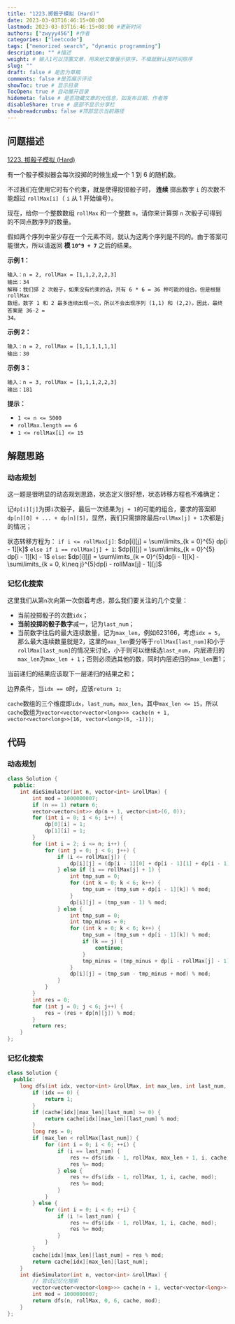 ```yaml
---
title: "1223.掷骰子模拟 (Hard)"
date: 2023-03-03T16:46:15+08:00
lastmod: 2023-03-03T16:46:15+08:00 #更新时间
authors: ["zwyyy456"] #作者
categories: ["leetcode"]
tags: ["memorized search", "dynamic programming"]
description: "" #描述
weight: # 输入1可以顶置文章，用来给文章展示排序，不填就默认按时间排序
slug: ""
draft: false # 是否为草稿
comments: false #是否展示评论
showToc: true # 显示目录
TocOpen: true # 自动展开目录
hidemeta: false # 是否隐藏文章的元信息，如发布日期、作者等
disableShare: true # 底部不显示分享栏
showbreadcrumbs: false #顶部显示当前路径
---
```

## 问题描述
[1223. 掷骰子模拟 (Hard)](https://leetcode.cn/problems/dice-roll-simulation/)

有一个骰子模拟器会每次投掷的时候生成一个 1 到 6 的随机数。

不过我们在使用它时有个约束，就是使得投掷骰子时， **连续** 掷出数字 `i` 的次数不能超过
`rollMax[i]`（ `i` 从 1 开始编号）。

现在，给你一个整数数组 `rollMax` 和一个整数 `n`，请你来计算掷 `n` 次骰子可得到的不同点数序列的数量。

假如两个序列中至少存在一个元素不同，就认为这两个序列是不同的。由于答案可能很大，所以请返回 **模 `10^9 +
7`** 之后的结果。

**示例 1：**

```
输入：n = 2, rollMax = [1,1,2,2,2,3]
输出：34
解释：我们掷 2 次骰子，如果没有约束的话，共有 6 * 6 = 36 种可能的组合。但是根据 rollMax
数组，数字 1 和 2 最多连续出现一次，所以不会出现序列 (1,1) 和 (2,2)。因此，最终答案是 36-2 =
34。

```

**示例 2：**

```
输入：n = 2, rollMax = [1,1,1,1,1,1]
输出：30

```

**示例 3：**

```
输入：n = 3, rollMax = [1,1,1,2,2,3]
输出：181

```

**提示：**

- `1 <= n <= 5000`
- `rollMax.length == 6`
- `1 <= rollMax[i] <= 15`

## 解题思路
### 动态规划
这一题是很明显的动态规划思路，状态定义很好想，状态转移方程也不难确定：

记`dp[i][j]`为掷`i`次骰子，最后一次结果为`j + 1`的可能的组合，要求的答案即`dp[n][0] + ... + dp[n][5]`，显然，我们只需排除最后`rollMax[j] + 1`次都是`j`的情况；

状态转移方程为：
`if i <= rollMax[j]`: $dp[i][j] = \sum\limits_{k = 0}^{5} dp[i - 1][k]$
`else if i == rollMax[j] + 1`: $dp[i][j] = \sum\limits_{k = 0}^{5} dp[i - 1][k] - 1$
`else`: $dp[i][j] = \sum\limits_{k = 0}^{5}dp[i - 1][k] - \sum\limits_{k = 0, k\neq j}^{5}dp[i - rollMax[j] - 1][j]$

### 记忆化搜索
这里我们从第`n`次向第一次倒着考虑，那么我们要关注的几个变量：
- 当前投掷骰子的次数`idx`；
- **当前投掷的骰子数字**减一，记为`last_num`；
- 当前数字往后的最大连续数量，记为`max_len`，例如$623166$，考虑`idx = 5`，那么最大连续数量就是$2$，这里的`max_len`要分等于`rollMax[last_num]`和小于`rollMax[last_num]`的情况来讨论，小于则可以继续选`last_num`，内层递归的`max_len`为`max_len + 1`；否则必须选其他的数，同时内层递归的`max_len`置1；

当前递归的结果应该取下一层递归的结果之和；

边界条件，当`idx == 0`时，应该`return 1;`

`cache`数组的三个维度即`idx`，`last_num`，`max_len`，其中`max_len <= 15`，所以`cache`数组为`vector<vector<vector<long>>> cache(n + 1, vector<vector<long>>(16, vector<long>(6, -1)));`

## 代码
### 动态规划
```cpp
class Solution {
  public:
    int dieSimulator(int n, vector<int> &rollMax) {
        int mod = 1000000007;
        if (n == 1) return 6;
        vector<vector<int>> dp(n + 1, vector<int>(6, 0));
        for (int i = 0; i < 6; i++) {
            dp[0][i] = 1;
            dp[1][i] = 1;
        }
        for (int i = 2; i <= n; i++) {
            for (int j = 0; j < 6; j++) {
                if (i <= rollMax[j]) {
                    dp[i][j] = (dp[i - 1][0] + dp[i - 1][1] + dp[i - 1][2] + dp[i - 1][3] + dp[i - 1][4] + dp[i - 1][5]) % mod;
                } else if (i == rollMax[j] + 1) {
                    int tmp_sum = 0;
                    for (int k = 0; k < 6; k++) {
                        tmp_sum = (tmp_sum + dp[i - 1][k]) % mod;
                    }
                    dp[i][j] = (tmp_sum - 1) % mod;
                } else {
                    int tmp_sum = 0;
                    int tmp_minus = 0;
                    for (int k = 0; k < 6; k++) {
                        tmp_sum = (tmp_sum + dp[i - 1][k]) % mod;
                        if (k == j) {
                            continue;
                        }
                        tmp_minus = (tmp_minus + dp[i - rollMax[j] - 1][k]) % mod;
                    }
                    dp[i][j] = (tmp_sum - tmp_minus + mod) % mod;
                }
            }
        }
        int res = 0;
        for (int j = 0; j < 6; j++) {
            res = (res + dp[n][j]) % mod;
        }
        return res;
    }
};
```

### 记忆化搜索
```cpp
class Solution {
  public:
    long dfs(int idx, vector<int> &rollMax, int max_len, int last_num, vector<vector<vector<long>>> &cache, int mod) {
        if (idx == 0) {
            return 1;
        }
        if (cache[idx][max_len][last_num] >= 0) {
            return cache[idx][max_len][last_num] % mod;
        }
        long res = 0;
        if (max_len < rollMax[last_num]) {
            for (int i = 0; i < 6; ++i) {
                if (i == last_num) {
                    res += dfs(idx - 1, rollMax, max_len + 1, i, cache, mod);
                    res %= mod;
                } else {
                    res += dfs(idx - 1, rollMax, 1, i, cache, mod);
                    res %= mod;
                }
            }
        } else {
            for (int i = 0; i < 6; ++i) {
                if (i != last_num) {
                    res += dfs(idx - 1, rollMax, 1, i, cache, mod);
                    res %= mod;
                }
            }
        }
        cache[idx][max_len][last_num] = res % mod;
        return cache[idx][max_len][last_num];
    }
    int dieSimulator(int n, vector<int> &rollMax) {
        // 尝试记忆化搜索
        vector<vector<vector<long>>> cache(n + 1, vector<vector<long>>(16, vector<long>(6, -1)));
        int mod = 1000000007;
        return dfs(n, rollMax, 0, 6, cache, mod);
    }
};
```